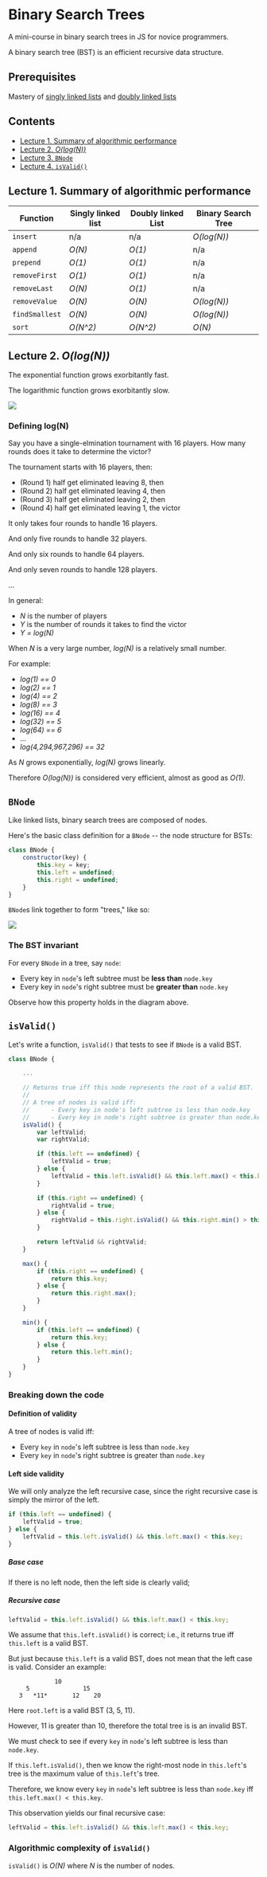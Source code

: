 # Binary Search Trees
A mini-course in binary search trees in JS for novice programmers.

A binary search tree (BST) is an efficient recursive data structure.

## Prerequisites

Mastery of [singly linked lists](https://github.com/mikegagnon/linked-lists/blob/master/README.md) and
[doubly linked lists](https://github.com/mikegagnon/dlists/blob/master/README.md)

## Contents

- [Lecture 1. Summary of algorithmic performance](#lec1)
- [Lecture 2. *O(log(N))*](#lec2)
- [Lecture 3. `BNode`](#lec3)
- [Lecture 4. `isValid()`](#lec4)

## <a name="lec1">Lecture 1. Summary of algorithmic performance</a>

| Function      | Singly linked list | Doubly linked List | Binary Search Tree |
| ------------- |--------------------|--------------------|--------------------|
| `insert`      | n/a                | n/a                | *O(log(N))*        |
| `append`      | *O(N)*             | *O(1)*             | n/a                |
| `prepend`     | *O(1)*             | *O(1)*             | n/a                |
| `removeFirst` | *O(1)*             | *O(1)*             | n/a                |
| `removeLast`  | *O(N)*             | *O(1)*             | n/a                |
| `removeValue` | *O(N)*             | *O(N)*             | *O(log(N))*        |
| `findSmallest`| *O(N)*             | *O(N)*             | *O(log(N))*        |
| `sort`        | *O(N^2)*           | *O(N^2)*           | *O(N)*             |

## <a name="lec2">Lecture 2. *O(log(N))*</a>

The exponential function grows exorbitantly fast.

The logarithmic function grows exorbitantly slow.

<img src="graph.png">

### Defining log(N)

Say you have a single-elmination tournament with 16 players. How many rounds does it take to determine the victor?

The tournament starts with 16 players, then:

- (Round 1) half get eliminated leaving 8, then
- (Round 2) half get eliminated leaving 4, then
- (Round 3) half get eliminated leaving 2, then
- (Round 4) half get eliminated leaving 1, the victor

It only takes four rounds to handle 16 players.

And only five rounds to handle 32 players.

And only six rounds to handle 64 players.

And only seven rounds to handle 128 players.

...

In general:

- *N* is the number of players
- *Y* is the number of rounds it takes to find the victor
- *Y = log(N)*

When *N* is a very large number, *log(N)* is a relatively small number.

For example:

- *log(1) == 0*
- *log(2) == 1*
- *log(4) == 2*
- *log(8) == 3*
- *log(16) == 4*
- *log(32) == 5*
- *log(64) == 6*
- ...
- *log(4,294,967,296) == 32*

As *N* grows exponentially, *log(N)* grows linearly.

Therefore *O(log(N))* is considered very efficient, almost as good as *O(1)*.

## <a name="lec3">`BNode`</a>

Like linked lists, binary search trees are composed of nodes.

Here's the basic class definition for a `BNode` -- the node structure for BSTs:

```js
class BNode {
    constructor(key) {
        this.key = key;
        this.left = undefined;
        this.right = undefined;
    }
}
```

`BNode`s link together to form "trees," like so:

<img src="tree.png">

### The BST invariant

For every `BNode` in a tree, say `node`:

- Every key in `node`'s left subtree must be **less than** `node.key`
- Every key in `node`'s right subtree must be **greater than** `node.key`

Observe how this property holds in the diagram above.

## <a name="lec4">`isValid()`</a>

Let's write a function, `isValid()` that tests to see if `BNode` is a valid BST.

```js
class BNode {

    ...

    // Returns true iff this node represents the root of a valid BST.
    // 
    // A tree of nodes is valid iff:
    //      - Every key in node's left subtree is less than node.key
    //      - Every key in node's right subtree is greater than node.key
    isValid() {
        var leftValid;
        var rightValid;

        if (this.left == undefined) {
            leftValid = true;
        } else {
            leftValid = this.left.isValid() && this.left.max() < this.key;
        }

        if (this.right == undefined) {
            rightValid = true;
        } else {
            rightValid = this.right.isValid() && this.right.min() > this.key;
        }

        return leftValid && rightValid;
    }

    max() {
        if (this.right == undefined) {
            return this.key;
        } else {
            return this.right.max();
        }
    }

    min() {
        if (this.left == undefined) {
            return this.key;
        } else {
            return this.left.min();
        }
    }
}
```

### Breaking down the code

#### Definition of validity

A tree of nodes is valid iff:

- Every `key` in `node`'s left subtree is less than `node.key`
- Every `key` in `node`'s right subtree is greater than `node.key`

#### Left side validity

We will only analyze the left recursive case, since the right recursive
case is simply the mirror of the left.

```js
if (this.left == undefined) {
    leftValid = true;
} else {
    leftValid = this.left.isValid() && this.left.max() < this.key;
}
```

##### Base case

If there is no left node, then the left side is clearly valid;

##### Recursive case

```js
leftValid = this.left.isValid() && this.left.max() < this.key;
```

We assume that `this.left.isValid()` is correct; i.e.,
it returns true iff `this.left` is a valid BST.

But just because `this.left` is a valid BST, does not
mean that the left case is valid. Consider an example:

```
             10
     5               15
   3   *11*       12    20
```

Here `root.left` is a valid BST (3, 5, 11).

However, 11 is greater than 10, therefore the total tree is is an invalid BST.

We must check to see if every `key` in `node`'s left subtree is less than `node.key`.

If `this.left.isValid()`, then we know the right-most node in `this.left`'s tree
is the maximum value of `this.left`'s tree.

Therefore, we know every `key` in `node`'s left subtree is less than `node.key`
iff `this.left.max() < this.key`.

This observation yields our final recursive case:

```js
leftValid = this.left.isValid() && this.left.max() < this.key;
```

### Algorithmic complexity of `isValid()`

`isValid()` is *O(N)* where *N* is the number of nodes.
